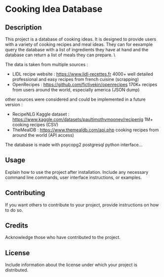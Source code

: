 # Cooking Idea Database

## Description
This project is a database of cooking ideas. It is designed to provide users with a variety of cooking recipes and meal ideas. They can for eexample query the database with a list of ingredients they have at hand and the database can return a list of meals they can prepare. \\

The data is taken from multiple sources :
- LIDL recipe website : https://www.lidl-recettes.fr 4000+ well detailed professional and easy recipes from french cuisine (scrapping)
- OpenRecipes : https://github.com/fictivekin/openrecipes 170K+ recipes from users around the world, especially america (JSON dump)

other sources were considered and could be implemented in a future version :
- RecipeNLG Kaggle dataset : https://www.kaggle.com/datasets/paultimothymooney/recipenlg 1M+ cooking recipes (CSV)
- TheMealDB : https://www.themealdb.com/api.php cooking recipes from around the world (API access)

The database is made with psycopg2 postgresql python interface...



## Usage
Explain how to use the project after installation. Include any necessary command line commands, user interface instructions, or examples.

## Contributing
If you want others to contribute to your project, provide instructions on how to do so.

## Credits
Acknowledge those who have contributed to the project.

## License
Include information about the license under which your project is distributed.